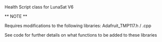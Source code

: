 Health Script class for LunaSat V6

** NOTE **

Requires modifications to the following libraries:
Adafruit_TMP117.h / .cpp

See code for further details on what functions to be added to these libraries
